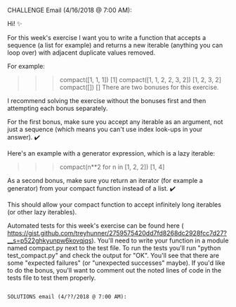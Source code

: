 CHALLENGE Email (4/16/2018 @ 7:00 AM):

Hi! ✨

For this week's exercise I want you to write a function that accepts a sequence (a list for example) and returns a new
iterable (anything you can loop over) with adjacent duplicate values removed.

For example:
>>> compact([1, 1, 1])
[1]
>>> compact([1, 1, 2, 2, 3, 2])
[1, 2, 3, 2]
>>> compact([])
[]
There are two bonuses for this exercise.

I recommend solving the exercise without the bonuses first and then attempting each bonus separately.

For the first bonus, make sure you accept any iterable as an argument, not just a sequence (which means you can't use
index look-ups in your answer). ✔️

Here's an example with a generator expression, which is a lazy iterable:
>>> compact(n**2 for n in [1, 2, 2])
[1, 4]

As a second bonus, make sure you return an iterator (for example a generator) from your compact function instead of a
list. ✔️

This should allow your compact function to accept infinitely long iterables (or other lazy iterables).

Automated tests for this week's exercise can be found here (
https://gist.github.com/treyhunner/2759575420dd7fd8268dc2928fcc7d27?__s=p522ghkyunpw6kovqjqs). You'll need to write
your function in a module named compact.py next to the test file. To run the tests you'll run "python test_compact.py"
and check the output for "OK". You'll see that there are some "expected failures" (or "unexpected successes" maybe).
If you'd like to do the bonus, you'll want to comment out the noted lines of code in the tests file to test them
properly.


~~~~~~~~~~~~~~~~~~~~~~~~~~~~~~~~~~~~~~~~~~~~~~~~~~~~~~~~~~~~~~~~~~~~~~~~~~~~~~~~~~~~~~~~~~~~~~~~~~~~~~~~~~~~~~~~~~~~~~~

SOLUTIONS email (4/??/2018 @ 7:00 AM):


